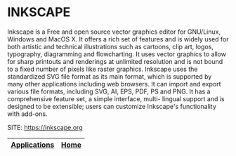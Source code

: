 # INKSCAPE

 Inkscape is a Free and open source vector graphics editor for GNU/Linux,
 Windows and MacOS X. It offers a rich set of features and is widely used
 for both artistic and technical illustrations such as cartoons, clip art,
 logos, typography, diagramming and flowcharting. It uses vector graphics
 to allow for sharp printouts and renderings at unlimited resolution and is
 not bound to a fixed number of pixels like raster graphics. Inkscape uses
 the standardized SVG file format as its main format, which is supported by
 many other applications including web browsers.
 It can import and export various file formats, including SVG, AI, EPS, PDF,
 PS and PNG. It has a comprehensive feature set, a simple interface, multi-
 lingual support and is designed to be extensible; users can customize
 Inkscape's functionality with add-ons.
 
 SITE: https://inkscape.org

 | [Applications](https://portable-linux-apps.github.io/apps.html) | [Home](https://portable-linux-apps.github.io)
 | --- | --- |
